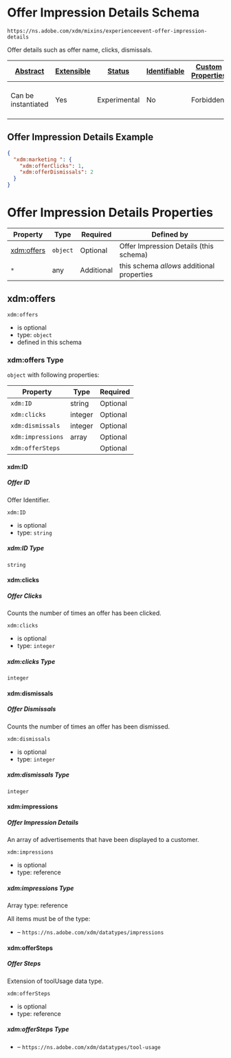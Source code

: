 
# Offer Impression Details Schema

```
https://ns.adobe.com/xdm/mixins/experienceevent-offer-impression-details
```

Offer details such as offer name, clicks, dismissals.

| [Abstract](../../../abstract.md) | [Extensible](../../../extensions.md) | [Status](../../../status.md) | [Identifiable](../../../id.md) | [Custom Properties](../../../extensions.md) | [Additional Properties](../../../extensions.md) | Defined In |
|----------------------------------|--------------------------------------|------------------------------|--------------------------------|---------------------------------------------|-------------------------------------------------|------------|
| Can be instantiated | Yes | Experimental | No | Forbidden | Permitted | [mixins/experience-event/experienceevent-offer-impression-details.schema.json](mixins/experience-event/experienceevent-offer-impression-details.schema.json) |

## Offer Impression Details Example
```json
{
  "xdm:marketing ": {
    "xdm:offerClicks": 1,
    "xdm:offerDismissals": 2
  }
}
```

# Offer Impression Details Properties

| Property | Type | Required | Defined by |
|----------|------|----------|------------|
| [xdm:offers ](#xdmoffers) | `object` | Optional | Offer Impression Details (this schema) |
| `*` | any | Additional | this schema *allows* additional properties |

## xdm:offers 


`xdm:offers `
* is optional
* type: `object`
* defined in this schema

### xdm:offers  Type


`object` with following properties:


| Property | Type | Required |
|----------|------|----------|
| `xdm:ID`| string | Optional |
| `xdm:clicks`| integer | Optional |
| `xdm:dismissals`| integer | Optional |
| `xdm:impressions`| array | Optional |
| `xdm:offerSteps`|  | Optional |



#### xdm:ID
##### Offer ID

Offer Identifier.

`xdm:ID`
* is optional
* type: `string`

##### xdm:ID Type


`string`








#### xdm:clicks
##### Offer Clicks

Counts the number of times an offer has been clicked.

`xdm:clicks`
* is optional
* type: `integer`

##### xdm:clicks Type


`integer`








#### xdm:dismissals
##### Offer Dismissals

Counts the number of times an offer has been dismissed.

`xdm:dismissals`
* is optional
* type: `integer`

##### xdm:dismissals Type


`integer`








#### xdm:impressions
##### Offer Impression Details

An array of advertisements that have been displayed to a customer.

`xdm:impressions`
* is optional
* type: reference


##### xdm:impressions Type


Array type: reference

All items must be of the type:
* []() – `https://ns.adobe.com/xdm/datatypes/impressions`










#### xdm:offerSteps
##### Offer Steps

Extension of toolUsage data type.

`xdm:offerSteps`
* is optional
* type: reference

##### xdm:offerSteps Type


* []() – `https://ns.adobe.com/xdm/datatypes/tool-usage`










